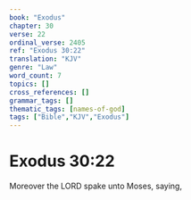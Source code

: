 ```yaml
---
book: "Exodus"
chapter: 30
verse: 22
ordinal_verse: 2405
ref: "Exodus 30:22"
translation: "KJV"
genre: "Law"
word_count: 7
topics: []
cross_references: []
grammar_tags: []
thematic_tags: [names-of-god]
tags: ["Bible","KJV","Exodus"]
---
```


# Exodus 30:22

Moreover the LORD spake unto Moses, saying,
